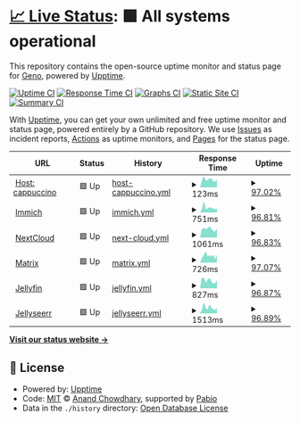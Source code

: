 # [📈 Live Status](https://cappuccino.ovh): <!--live status--> **🟩 All systems operational**

This repository contains the open-source uptime monitor and status page for [Geno](https://cappuccino.ovh), powered by [Upptime](https://github.com/upptime/upptime).

[![Uptime CI](https://github.com/gabrielegenovese/cappuccino-uptime/workflows/Uptime%20CI/badge.svg)](https://github.com/gabrielegenovese/cappuccino-uptime/actions?query=workflow%3A%22Uptime+CI%22)
[![Response Time CI](https://github.com/gabrielegenovese/cappuccino-uptime/workflows/Response%20Time%20CI/badge.svg)](https://github.com/gabrielegenovese/cappuccino-uptime/actions?query=workflow%3A%22Response+Time+CI%22)
[![Graphs CI](https://github.com/gabrielegenovese/cappuccino-uptime/workflows/Graphs%20CI/badge.svg)](https://github.com/gabrielegenovese/cappuccino-uptime/actions?query=workflow%3A%22Graphs+CI%22)
[![Static Site CI](https://github.com/gabrielegenovese/cappuccino-uptime/workflows/Static%20Site%20CI/badge.svg)](https://github.com/gabrielegenovese/cappuccino-uptime/actions?query=workflow%3A%22Static+Site+CI%22)
[![Summary CI](https://github.com/gabrielegenovese/cappuccino-uptime/workflows/Summary%20CI/badge.svg)](https://github.com/gabrielegenovese/cappuccino-uptime/actions?query=workflow%3A%22Summary+CI%22)

With [Upptime](https://upptime.js.org), you can get your own unlimited and free uptime monitor and status page, powered entirely by a GitHub repository. We use [Issues](https://github.com/gabrielegenovese/cappuccino-uptime/issues) as incident reports, [Actions](https://github.com/gabrielegenovese/cappuccino-uptime/actions) as uptime monitors, and [Pages](https://cappuccino.ovh) for the status page.

<!--start: status pages-->
<!-- This summary is generated by Upptime (https://github.com/upptime/upptime) -->
<!-- Do not edit this manually, your changes will be overwritten -->
<!-- prettier-ignore -->
| URL | Status | History | Response Time | Uptime |
| --- | ------ | ------- | ------------- | ------ |
| <img alt="" src="https://icons.duckduckgo.com/ip3/null.ico" height="13"> [Host: cappuccino](cappuccino.ovh) | 🟩 Up | [host-cappuccino.yml](https://github.com/gabrielegenovese/cappuccino-uptime/commits/HEAD/history/host-cappuccino.yml) | <details><summary><img alt="Response time graph" src="./graphs/host-cappuccino/response-time-week.png" height="20"> 123ms</summary><br><a href="https://uptime.cappuccino.ovh/history/host-cappuccino"><img alt="Response time 123" src="https://img.shields.io/endpoint?url=https%3A%2F%2Fraw.githubusercontent.com%2Fgabrielegenovese%2Fcappuccino-uptime%2FHEAD%2Fapi%2Fhost-cappuccino%2Fresponse-time.json"></a><br><a href="https://uptime.cappuccino.ovh/history/host-cappuccino"><img alt="24-hour response time 123" src="https://img.shields.io/endpoint?url=https%3A%2F%2Fraw.githubusercontent.com%2Fgabrielegenovese%2Fcappuccino-uptime%2FHEAD%2Fapi%2Fhost-cappuccino%2Fresponse-time-day.json"></a><br><a href="https://uptime.cappuccino.ovh/history/host-cappuccino"><img alt="7-day response time 123" src="https://img.shields.io/endpoint?url=https%3A%2F%2Fraw.githubusercontent.com%2Fgabrielegenovese%2Fcappuccino-uptime%2FHEAD%2Fapi%2Fhost-cappuccino%2Fresponse-time-week.json"></a><br><a href="https://uptime.cappuccino.ovh/history/host-cappuccino"><img alt="30-day response time 125" src="https://img.shields.io/endpoint?url=https%3A%2F%2Fraw.githubusercontent.com%2Fgabrielegenovese%2Fcappuccino-uptime%2FHEAD%2Fapi%2Fhost-cappuccino%2Fresponse-time-month.json"></a><br><a href="https://uptime.cappuccino.ovh/history/host-cappuccino"><img alt="1-year response time 123" src="https://img.shields.io/endpoint?url=https%3A%2F%2Fraw.githubusercontent.com%2Fgabrielegenovese%2Fcappuccino-uptime%2FHEAD%2Fapi%2Fhost-cappuccino%2Fresponse-time-year.json"></a></details> | <details><summary><a href="https://uptime.cappuccino.ovh/history/host-cappuccino">97.02%</a></summary><a href="https://uptime.cappuccino.ovh/history/host-cappuccino"><img alt="All-time uptime 95.61%" src="https://img.shields.io/endpoint?url=https%3A%2F%2Fraw.githubusercontent.com%2Fgabrielegenovese%2Fcappuccino-uptime%2FHEAD%2Fapi%2Fhost-cappuccino%2Fuptime.json"></a><br><a href="https://uptime.cappuccino.ovh/history/host-cappuccino"><img alt="24-hour uptime 95.05%" src="https://img.shields.io/endpoint?url=https%3A%2F%2Fraw.githubusercontent.com%2Fgabrielegenovese%2Fcappuccino-uptime%2FHEAD%2Fapi%2Fhost-cappuccino%2Fuptime-day.json"></a><br><a href="https://uptime.cappuccino.ovh/history/host-cappuccino"><img alt="7-day uptime 97.02%" src="https://img.shields.io/endpoint?url=https%3A%2F%2Fraw.githubusercontent.com%2Fgabrielegenovese%2Fcappuccino-uptime%2FHEAD%2Fapi%2Fhost-cappuccino%2Fuptime-week.json"></a><br><a href="https://uptime.cappuccino.ovh/history/host-cappuccino"><img alt="30-day uptime 95.72%" src="https://img.shields.io/endpoint?url=https%3A%2F%2Fraw.githubusercontent.com%2Fgabrielegenovese%2Fcappuccino-uptime%2FHEAD%2Fapi%2Fhost-cappuccino%2Fuptime-month.json"></a><br><a href="https://uptime.cappuccino.ovh/history/host-cappuccino"><img alt="1-year uptime 95.61%" src="https://img.shields.io/endpoint?url=https%3A%2F%2Fraw.githubusercontent.com%2Fgabrielegenovese%2Fcappuccino-uptime%2FHEAD%2Fapi%2Fhost-cappuccino%2Fuptime-year.json"></a></details>
| <img alt="" src="https://icons.duckduckgo.com/ip3/photos.cappuccino.ovh.ico" height="13"> [Immich](https://photos.cappuccino.ovh) | 🟩 Up | [immich.yml](https://github.com/gabrielegenovese/cappuccino-uptime/commits/HEAD/history/immich.yml) | <details><summary><img alt="Response time graph" src="./graphs/immich/response-time-week.png" height="20"> 751ms</summary><br><a href="https://uptime.cappuccino.ovh/history/immich"><img alt="Response time 658" src="https://img.shields.io/endpoint?url=https%3A%2F%2Fraw.githubusercontent.com%2Fgabrielegenovese%2Fcappuccino-uptime%2FHEAD%2Fapi%2Fimmich%2Fresponse-time.json"></a><br><a href="https://uptime.cappuccino.ovh/history/immich"><img alt="24-hour response time 620" src="https://img.shields.io/endpoint?url=https%3A%2F%2Fraw.githubusercontent.com%2Fgabrielegenovese%2Fcappuccino-uptime%2FHEAD%2Fapi%2Fimmich%2Fresponse-time-day.json"></a><br><a href="https://uptime.cappuccino.ovh/history/immich"><img alt="7-day response time 751" src="https://img.shields.io/endpoint?url=https%3A%2F%2Fraw.githubusercontent.com%2Fgabrielegenovese%2Fcappuccino-uptime%2FHEAD%2Fapi%2Fimmich%2Fresponse-time-week.json"></a><br><a href="https://uptime.cappuccino.ovh/history/immich"><img alt="30-day response time 717" src="https://img.shields.io/endpoint?url=https%3A%2F%2Fraw.githubusercontent.com%2Fgabrielegenovese%2Fcappuccino-uptime%2FHEAD%2Fapi%2Fimmich%2Fresponse-time-month.json"></a><br><a href="https://uptime.cappuccino.ovh/history/immich"><img alt="1-year response time 658" src="https://img.shields.io/endpoint?url=https%3A%2F%2Fraw.githubusercontent.com%2Fgabrielegenovese%2Fcappuccino-uptime%2FHEAD%2Fapi%2Fimmich%2Fresponse-time-year.json"></a></details> | <details><summary><a href="https://uptime.cappuccino.ovh/history/immich">96.81%</a></summary><a href="https://uptime.cappuccino.ovh/history/immich"><img alt="All-time uptime 99.68%" src="https://img.shields.io/endpoint?url=https%3A%2F%2Fraw.githubusercontent.com%2Fgabrielegenovese%2Fcappuccino-uptime%2FHEAD%2Fapi%2Fimmich%2Fuptime.json"></a><br><a href="https://uptime.cappuccino.ovh/history/immich"><img alt="24-hour uptime 95.08%" src="https://img.shields.io/endpoint?url=https%3A%2F%2Fraw.githubusercontent.com%2Fgabrielegenovese%2Fcappuccino-uptime%2FHEAD%2Fapi%2Fimmich%2Fuptime-day.json"></a><br><a href="https://uptime.cappuccino.ovh/history/immich"><img alt="7-day uptime 96.81%" src="https://img.shields.io/endpoint?url=https%3A%2F%2Fraw.githubusercontent.com%2Fgabrielegenovese%2Fcappuccino-uptime%2FHEAD%2Fapi%2Fimmich%2Fuptime-week.json"></a><br><a href="https://uptime.cappuccino.ovh/history/immich"><img alt="30-day uptime 99.04%" src="https://img.shields.io/endpoint?url=https%3A%2F%2Fraw.githubusercontent.com%2Fgabrielegenovese%2Fcappuccino-uptime%2FHEAD%2Fapi%2Fimmich%2Fuptime-month.json"></a><br><a href="https://uptime.cappuccino.ovh/history/immich"><img alt="1-year uptime 99.68%" src="https://img.shields.io/endpoint?url=https%3A%2F%2Fraw.githubusercontent.com%2Fgabrielegenovese%2Fcappuccino-uptime%2FHEAD%2Fapi%2Fimmich%2Fuptime-year.json"></a></details>
| <img alt="" src="https://icons.duckduckgo.com/ip3/cloud.cappuccino.ovh.ico" height="13"> [NextCloud](https://cloud.cappuccino.ovh) | 🟩 Up | [next-cloud.yml](https://github.com/gabrielegenovese/cappuccino-uptime/commits/HEAD/history/next-cloud.yml) | <details><summary><img alt="Response time graph" src="./graphs/next-cloud/response-time-week.png" height="20"> 1061ms</summary><br><a href="https://uptime.cappuccino.ovh/history/next-cloud"><img alt="Response time 1003" src="https://img.shields.io/endpoint?url=https%3A%2F%2Fraw.githubusercontent.com%2Fgabrielegenovese%2Fcappuccino-uptime%2FHEAD%2Fapi%2Fnext-cloud%2Fresponse-time.json"></a><br><a href="https://uptime.cappuccino.ovh/history/next-cloud"><img alt="24-hour response time 1103" src="https://img.shields.io/endpoint?url=https%3A%2F%2Fraw.githubusercontent.com%2Fgabrielegenovese%2Fcappuccino-uptime%2FHEAD%2Fapi%2Fnext-cloud%2Fresponse-time-day.json"></a><br><a href="https://uptime.cappuccino.ovh/history/next-cloud"><img alt="7-day response time 1061" src="https://img.shields.io/endpoint?url=https%3A%2F%2Fraw.githubusercontent.com%2Fgabrielegenovese%2Fcappuccino-uptime%2FHEAD%2Fapi%2Fnext-cloud%2Fresponse-time-week.json"></a><br><a href="https://uptime.cappuccino.ovh/history/next-cloud"><img alt="30-day response time 1047" src="https://img.shields.io/endpoint?url=https%3A%2F%2Fraw.githubusercontent.com%2Fgabrielegenovese%2Fcappuccino-uptime%2FHEAD%2Fapi%2Fnext-cloud%2Fresponse-time-month.json"></a><br><a href="https://uptime.cappuccino.ovh/history/next-cloud"><img alt="1-year response time 1003" src="https://img.shields.io/endpoint?url=https%3A%2F%2Fraw.githubusercontent.com%2Fgabrielegenovese%2Fcappuccino-uptime%2FHEAD%2Fapi%2Fnext-cloud%2Fresponse-time-year.json"></a></details> | <details><summary><a href="https://uptime.cappuccino.ovh/history/next-cloud">96.83%</a></summary><a href="https://uptime.cappuccino.ovh/history/next-cloud"><img alt="All-time uptime 99.68%" src="https://img.shields.io/endpoint?url=https%3A%2F%2Fraw.githubusercontent.com%2Fgabrielegenovese%2Fcappuccino-uptime%2FHEAD%2Fapi%2Fnext-cloud%2Fuptime.json"></a><br><a href="https://uptime.cappuccino.ovh/history/next-cloud"><img alt="24-hour uptime 95.12%" src="https://img.shields.io/endpoint?url=https%3A%2F%2Fraw.githubusercontent.com%2Fgabrielegenovese%2Fcappuccino-uptime%2FHEAD%2Fapi%2Fnext-cloud%2Fuptime-day.json"></a><br><a href="https://uptime.cappuccino.ovh/history/next-cloud"><img alt="7-day uptime 96.83%" src="https://img.shields.io/endpoint?url=https%3A%2F%2Fraw.githubusercontent.com%2Fgabrielegenovese%2Fcappuccino-uptime%2FHEAD%2Fapi%2Fnext-cloud%2Fuptime-week.json"></a><br><a href="https://uptime.cappuccino.ovh/history/next-cloud"><img alt="30-day uptime 99.04%" src="https://img.shields.io/endpoint?url=https%3A%2F%2Fraw.githubusercontent.com%2Fgabrielegenovese%2Fcappuccino-uptime%2FHEAD%2Fapi%2Fnext-cloud%2Fuptime-month.json"></a><br><a href="https://uptime.cappuccino.ovh/history/next-cloud"><img alt="1-year uptime 99.68%" src="https://img.shields.io/endpoint?url=https%3A%2F%2Fraw.githubusercontent.com%2Fgabrielegenovese%2Fcappuccino-uptime%2FHEAD%2Fapi%2Fnext-cloud%2Fuptime-year.json"></a></details>
| <img alt="" src="https://upload.wikimedia.org/wikipedia/commons/thumb/7/7c/Matrix_icon.svg/512px-Matrix_icon.svg.png?20210502154855" height="13"> [Matrix](https://matrix.cappuccino.ovh) | 🟩 Up | [matrix.yml](https://github.com/gabrielegenovese/cappuccino-uptime/commits/HEAD/history/matrix.yml) | <details><summary><img alt="Response time graph" src="./graphs/matrix/response-time-week.png" height="20"> 726ms</summary><br><a href="https://uptime.cappuccino.ovh/history/matrix"><img alt="Response time 596" src="https://img.shields.io/endpoint?url=https%3A%2F%2Fraw.githubusercontent.com%2Fgabrielegenovese%2Fcappuccino-uptime%2FHEAD%2Fapi%2Fmatrix%2Fresponse-time.json"></a><br><a href="https://uptime.cappuccino.ovh/history/matrix"><img alt="24-hour response time 821" src="https://img.shields.io/endpoint?url=https%3A%2F%2Fraw.githubusercontent.com%2Fgabrielegenovese%2Fcappuccino-uptime%2FHEAD%2Fapi%2Fmatrix%2Fresponse-time-day.json"></a><br><a href="https://uptime.cappuccino.ovh/history/matrix"><img alt="7-day response time 726" src="https://img.shields.io/endpoint?url=https%3A%2F%2Fraw.githubusercontent.com%2Fgabrielegenovese%2Fcappuccino-uptime%2FHEAD%2Fapi%2Fmatrix%2Fresponse-time-week.json"></a><br><a href="https://uptime.cappuccino.ovh/history/matrix"><img alt="30-day response time 697" src="https://img.shields.io/endpoint?url=https%3A%2F%2Fraw.githubusercontent.com%2Fgabrielegenovese%2Fcappuccino-uptime%2FHEAD%2Fapi%2Fmatrix%2Fresponse-time-month.json"></a><br><a href="https://uptime.cappuccino.ovh/history/matrix"><img alt="1-year response time 596" src="https://img.shields.io/endpoint?url=https%3A%2F%2Fraw.githubusercontent.com%2Fgabrielegenovese%2Fcappuccino-uptime%2FHEAD%2Fapi%2Fmatrix%2Fresponse-time-year.json"></a></details> | <details><summary><a href="https://uptime.cappuccino.ovh/history/matrix">97.07%</a></summary><a href="https://uptime.cappuccino.ovh/history/matrix"><img alt="All-time uptime 99.72%" src="https://img.shields.io/endpoint?url=https%3A%2F%2Fraw.githubusercontent.com%2Fgabrielegenovese%2Fcappuccino-uptime%2FHEAD%2Fapi%2Fmatrix%2Fuptime.json"></a><br><a href="https://uptime.cappuccino.ovh/history/matrix"><img alt="24-hour uptime 95.15%" src="https://img.shields.io/endpoint?url=https%3A%2F%2Fraw.githubusercontent.com%2Fgabrielegenovese%2Fcappuccino-uptime%2FHEAD%2Fapi%2Fmatrix%2Fuptime-day.json"></a><br><a href="https://uptime.cappuccino.ovh/history/matrix"><img alt="7-day uptime 97.07%" src="https://img.shields.io/endpoint?url=https%3A%2F%2Fraw.githubusercontent.com%2Fgabrielegenovese%2Fcappuccino-uptime%2FHEAD%2Fapi%2Fmatrix%2Fuptime-week.json"></a><br><a href="https://uptime.cappuccino.ovh/history/matrix"><img alt="30-day uptime 99.23%" src="https://img.shields.io/endpoint?url=https%3A%2F%2Fraw.githubusercontent.com%2Fgabrielegenovese%2Fcappuccino-uptime%2FHEAD%2Fapi%2Fmatrix%2Fuptime-month.json"></a><br><a href="https://uptime.cappuccino.ovh/history/matrix"><img alt="1-year uptime 99.72%" src="https://img.shields.io/endpoint?url=https%3A%2F%2Fraw.githubusercontent.com%2Fgabrielegenovese%2Fcappuccino-uptime%2FHEAD%2Fapi%2Fmatrix%2Fuptime-year.json"></a></details>
| <img alt="" src="https://icons.duckduckgo.com/ip3/jellyfin.cappuccino.ovh.ico" height="13"> [Jellyfin](https://jellyfin.cappuccino.ovh) | 🟩 Up | [jellyfin.yml](https://github.com/gabrielegenovese/cappuccino-uptime/commits/HEAD/history/jellyfin.yml) | <details><summary><img alt="Response time graph" src="./graphs/jellyfin/response-time-week.png" height="20"> 827ms</summary><br><a href="https://uptime.cappuccino.ovh/history/jellyfin"><img alt="Response time 802" src="https://img.shields.io/endpoint?url=https%3A%2F%2Fraw.githubusercontent.com%2Fgabrielegenovese%2Fcappuccino-uptime%2FHEAD%2Fapi%2Fjellyfin%2Fresponse-time.json"></a><br><a href="https://uptime.cappuccino.ovh/history/jellyfin"><img alt="24-hour response time 830" src="https://img.shields.io/endpoint?url=https%3A%2F%2Fraw.githubusercontent.com%2Fgabrielegenovese%2Fcappuccino-uptime%2FHEAD%2Fapi%2Fjellyfin%2Fresponse-time-day.json"></a><br><a href="https://uptime.cappuccino.ovh/history/jellyfin"><img alt="7-day response time 827" src="https://img.shields.io/endpoint?url=https%3A%2F%2Fraw.githubusercontent.com%2Fgabrielegenovese%2Fcappuccino-uptime%2FHEAD%2Fapi%2Fjellyfin%2Fresponse-time-week.json"></a><br><a href="https://uptime.cappuccino.ovh/history/jellyfin"><img alt="30-day response time 826" src="https://img.shields.io/endpoint?url=https%3A%2F%2Fraw.githubusercontent.com%2Fgabrielegenovese%2Fcappuccino-uptime%2FHEAD%2Fapi%2Fjellyfin%2Fresponse-time-month.json"></a><br><a href="https://uptime.cappuccino.ovh/history/jellyfin"><img alt="1-year response time 802" src="https://img.shields.io/endpoint?url=https%3A%2F%2Fraw.githubusercontent.com%2Fgabrielegenovese%2Fcappuccino-uptime%2FHEAD%2Fapi%2Fjellyfin%2Fresponse-time-year.json"></a></details> | <details><summary><a href="https://uptime.cappuccino.ovh/history/jellyfin">96.87%</a></summary><a href="https://uptime.cappuccino.ovh/history/jellyfin"><img alt="All-time uptime 99.32%" src="https://img.shields.io/endpoint?url=https%3A%2F%2Fraw.githubusercontent.com%2Fgabrielegenovese%2Fcappuccino-uptime%2FHEAD%2Fapi%2Fjellyfin%2Fuptime.json"></a><br><a href="https://uptime.cappuccino.ovh/history/jellyfin"><img alt="24-hour uptime 95.18%" src="https://img.shields.io/endpoint?url=https%3A%2F%2Fraw.githubusercontent.com%2Fgabrielegenovese%2Fcappuccino-uptime%2FHEAD%2Fapi%2Fjellyfin%2Fuptime-day.json"></a><br><a href="https://uptime.cappuccino.ovh/history/jellyfin"><img alt="7-day uptime 96.87%" src="https://img.shields.io/endpoint?url=https%3A%2F%2Fraw.githubusercontent.com%2Fgabrielegenovese%2Fcappuccino-uptime%2FHEAD%2Fapi%2Fjellyfin%2Fuptime-week.json"></a><br><a href="https://uptime.cappuccino.ovh/history/jellyfin"><img alt="30-day uptime 99.09%" src="https://img.shields.io/endpoint?url=https%3A%2F%2Fraw.githubusercontent.com%2Fgabrielegenovese%2Fcappuccino-uptime%2FHEAD%2Fapi%2Fjellyfin%2Fuptime-month.json"></a><br><a href="https://uptime.cappuccino.ovh/history/jellyfin"><img alt="1-year uptime 99.32%" src="https://img.shields.io/endpoint?url=https%3A%2F%2Fraw.githubusercontent.com%2Fgabrielegenovese%2Fcappuccino-uptime%2FHEAD%2Fapi%2Fjellyfin%2Fuptime-year.json"></a></details>
| <img alt="" src="https://icons.duckduckgo.com/ip3/jellyseerr.cappuccino.ovh.ico" height="13"> [Jellyseerr](https://jellyseerr.cappuccino.ovh) | 🟩 Up | [jellyseerr.yml](https://github.com/gabrielegenovese/cappuccino-uptime/commits/HEAD/history/jellyseerr.yml) | <details><summary><img alt="Response time graph" src="./graphs/jellyseerr/response-time-week.png" height="20"> 1513ms</summary><br><a href="https://uptime.cappuccino.ovh/history/jellyseerr"><img alt="Response time 1340" src="https://img.shields.io/endpoint?url=https%3A%2F%2Fraw.githubusercontent.com%2Fgabrielegenovese%2Fcappuccino-uptime%2FHEAD%2Fapi%2Fjellyseerr%2Fresponse-time.json"></a><br><a href="https://uptime.cappuccino.ovh/history/jellyseerr"><img alt="24-hour response time 1349" src="https://img.shields.io/endpoint?url=https%3A%2F%2Fraw.githubusercontent.com%2Fgabrielegenovese%2Fcappuccino-uptime%2FHEAD%2Fapi%2Fjellyseerr%2Fresponse-time-day.json"></a><br><a href="https://uptime.cappuccino.ovh/history/jellyseerr"><img alt="7-day response time 1513" src="https://img.shields.io/endpoint?url=https%3A%2F%2Fraw.githubusercontent.com%2Fgabrielegenovese%2Fcappuccino-uptime%2FHEAD%2Fapi%2Fjellyseerr%2Fresponse-time-week.json"></a><br><a href="https://uptime.cappuccino.ovh/history/jellyseerr"><img alt="30-day response time 1355" src="https://img.shields.io/endpoint?url=https%3A%2F%2Fraw.githubusercontent.com%2Fgabrielegenovese%2Fcappuccino-uptime%2FHEAD%2Fapi%2Fjellyseerr%2Fresponse-time-month.json"></a><br><a href="https://uptime.cappuccino.ovh/history/jellyseerr"><img alt="1-year response time 1340" src="https://img.shields.io/endpoint?url=https%3A%2F%2Fraw.githubusercontent.com%2Fgabrielegenovese%2Fcappuccino-uptime%2FHEAD%2Fapi%2Fjellyseerr%2Fresponse-time-year.json"></a></details> | <details><summary><a href="https://uptime.cappuccino.ovh/history/jellyseerr">96.89%</a></summary><a href="https://uptime.cappuccino.ovh/history/jellyseerr"><img alt="All-time uptime 99.32%" src="https://img.shields.io/endpoint?url=https%3A%2F%2Fraw.githubusercontent.com%2Fgabrielegenovese%2Fcappuccino-uptime%2FHEAD%2Fapi%2Fjellyseerr%2Fuptime.json"></a><br><a href="https://uptime.cappuccino.ovh/history/jellyseerr"><img alt="24-hour uptime 95.22%" src="https://img.shields.io/endpoint?url=https%3A%2F%2Fraw.githubusercontent.com%2Fgabrielegenovese%2Fcappuccino-uptime%2FHEAD%2Fapi%2Fjellyseerr%2Fuptime-day.json"></a><br><a href="https://uptime.cappuccino.ovh/history/jellyseerr"><img alt="7-day uptime 96.89%" src="https://img.shields.io/endpoint?url=https%3A%2F%2Fraw.githubusercontent.com%2Fgabrielegenovese%2Fcappuccino-uptime%2FHEAD%2Fapi%2Fjellyseerr%2Fuptime-week.json"></a><br><a href="https://uptime.cappuccino.ovh/history/jellyseerr"><img alt="30-day uptime 99.10%" src="https://img.shields.io/endpoint?url=https%3A%2F%2Fraw.githubusercontent.com%2Fgabrielegenovese%2Fcappuccino-uptime%2FHEAD%2Fapi%2Fjellyseerr%2Fuptime-month.json"></a><br><a href="https://uptime.cappuccino.ovh/history/jellyseerr"><img alt="1-year uptime 99.32%" src="https://img.shields.io/endpoint?url=https%3A%2F%2Fraw.githubusercontent.com%2Fgabrielegenovese%2Fcappuccino-uptime%2FHEAD%2Fapi%2Fjellyseerr%2Fuptime-year.json"></a></details>

<!--end: status pages-->

[**Visit our status website →**](https://cappuccino.ovh)

## 📄 License

- Powered by: [Upptime](https://github.com/upptime/upptime)
- Code: [MIT](./LICENSE) © [Anand Chowdhary](https://anandchowdhary.com), supported by [Pabio](https://pabio.com)
- Data in the `./history` directory: [Open Database License](https://opendatacommons.org/licenses/odbl/1-0/)
